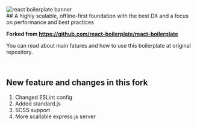 <img src="https://raw.githubusercontent.com/react-boilerplate/react-boilerplate-brand/master/assets/banner-metal-optimized.jpg" alt="react boilerplate banner" align="center" />
<br />
## A highly scalable, offline-first foundation with the best DX and a focus on performance and best practices
<br />

<b> Forked from https://github.com/react-boilerplate/react-boilerplate </b>

You can read about main fatures and how to use this boilerplate at original repository.

<br />

## New feature and changes in this fork

1. Changed ESLint config
2. Added standard.js
3. SCSS support
4. More scallable express.js server
